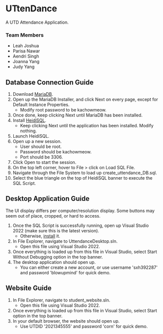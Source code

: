# UTtenDance
A UTD Attendance Application.

### Team Members
- Leah Joshua
- Parisa Nawar
- Aendri Singh
- Joanna Yang
- Judy Yang

## Database Connection Guide
1. Download [MariaDB](https://mariadb.org/download/).
2. Open up the MariaDB Installer, and click Next on every page, except for Default Instance Properties.
	- Modify root password to be kachowmeow.
3. Once done, keep clicking Next until MariaDB has been installed. 
4. Install [HeidiSQL](https://www.heidisql.com/download.php).
	- Keep clicking Next until the application has been installed. Modify nothing. 
5. Launch HeidiSQL.
6. Open up a new session.
	- User should be root.
	- Password should be kachowmeow.
	- Port should be 3306.
7. Click Open to start the session.
8. On the top left corner, hover to File > click on Load SQL File.
9. Navigate through the File System to load up create_uttendance_DB.sql.
10. Select the blue triangle on the top of HeidiSQL banner to execute the SQL Script.

## Desktop Application Guide
The UI display differs per computer/resolution display. Some buttons may seem out of place, cropped, or hard to access.  

1. Once the SQL Script is successfully running, open up Visual Studio 2022 (make sure this is the latest version).
	- Otherwise, [install](https://visualstudio.microsoft.com/downloads/) it.
2. In File Explorer, navigate to UttendanceDesktop.sln.
	- Open this file using Visual Studio 2022.
3. Once everything is loaded up from this file in Visual Studio, select Start Without Debugging option in the top banner.
4. The desktop application should open up.
    - You can either create a new account, or use username 'sxh392287' and password 'blowupmind' for quick demo.

## Website Guide
1. In File Explorer, navigate to student_website.sln.
	- Open this file using Visual Studio 2022.
2. Once everything is loaded up from this file in Visual Studio, select Start option in the top banner.
3. In your default browser, the website should open up.
    - Use UTDID '2021345555' and password 'corn' for quick demo. 
